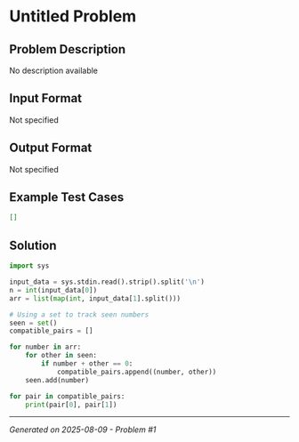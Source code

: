 # Untitled Problem

## Problem Description
No description available

## Input Format
Not specified

## Output Format
Not specified

## Example Test Cases
```json
[]
```

## Solution
```python
import sys

input_data = sys.stdin.read().strip().split('\n')
n = int(input_data[0])
arr = list(map(int, input_data[1].split()))

# Using a set to track seen numbers
seen = set()
compatible_pairs = []

for number in arr:
    for other in seen:
        if number + other == 0:
            compatible_pairs.append((number, other))
    seen.add(number)

for pair in compatible_pairs:
    print(pair[0], pair[1])
```

---
*Generated on 2025-08-09 - Problem #1*